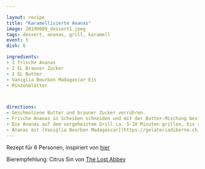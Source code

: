 ```yaml
---

layout: recipe
title: "Karamellisierte Ananas"
image: 20190609_dessert1.jpeg
tags: dessert, ananas, grill, karamell
event: 5
dish: 6

ingredients:
- 1 frische Ananas
- 2 EL Brauner Zucker
- 2 EL Butter
- Vaniglia Bourbon Madagascar Eis 
- Minzenblätter



directions:
- Geschmolzene Butter und brauner Zucker verrühren.
- Frische Ananas in Scheiben schneiden und mit der Butter-Mischung bestreichen.
- Die Ananas auf dem vorgeheiztem Grill ca. 5-10 Minuten grillen, bis sie goldbraun ist.
- Ananas mit [Vaniglia Bourbon Madagascar](https://gelateriadiberna.ch) Eis und Minzenblätter servieren.
---
```


Rezept für 6 Personen, inspiriert von [hier](https://https://www.lovemysalad.com/de/rezepte/karamellisierte-gegrillte-ananas)

Bierempfehlung: Citrus Sin von [The Lost Abbey](http://lostabbey.com/)
